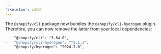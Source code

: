 ```yaml
---
'skeleton': patch
---
```


The `@shopify/cli` package now bundles the `@shopify/cli-hydrogen` plugin. Therefore, you can now remove the latter from your local dependencies:

```diff
    "@shopify/cli": "3.64.0",
-   "@shopify/cli-hydrogen": "^8.1.1",
    "@shopify/hydrogen": "2024.7.0",
```
